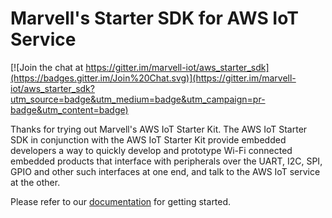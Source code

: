 # Marvell's Starter SDK for AWS IoT Service

[![Join the chat at https://gitter.im/marvell-iot/aws_starter_sdk](https://badges.gitter.im/Join%20Chat.svg)](https://gitter.im/marvell-iot/aws_starter_sdk?utm_source=badge&utm_medium=badge&utm_campaign=pr-badge&utm_content=badge)

Thanks for trying out Marvell's AWS IoT Starter Kit. The AWS IoT Starter SDK in conjunction with the AWS IoT Starter Kit provide embedded developers a way to quickly develop and prototype Wi-Fi connected embedded products that interface with peripherals over the UART, I2C, SPI, GPIO and other such interfaces at one end, and talk to the AWS IoT service at the other.

Please refer to our [documentation](https://github.com/marvell-iot/aws_starter_sdk/wiki) for getting started.
